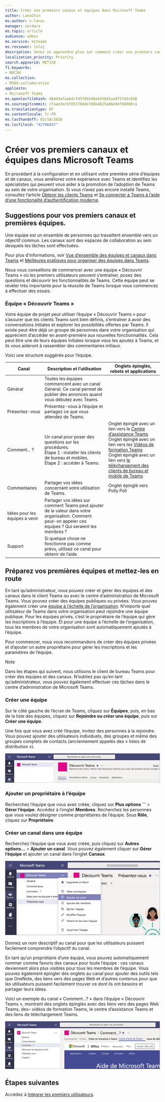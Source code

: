 ```yaml
---
title: Créer vos premiers canaux et équipes dans Microsoft Teams
author: LanaChin
ms.author: v-lanac
manager: serdars
ms.topic: article
audience: admin
ms.service: msteams
ms.reviewer: lolaj
description: Venez en apprendre plus sur comment créer vos premiers canaux et équipes dans Microsoft Teams.
localization_priority: Priority
search.appverid: MET150
f1.keywords:
- NOCSH
ms.collection:
- M365-collaboration
appliesto:
- Microsoft Teams
ms.openlocfilehash: d84d4afaabdcfd5f8b548eb938d5aa9757d4c038
ms.sourcegitcommit: cfaae3ecbf853766de788b4825a86e04f68868ca
ms.translationtype: HT
ms.contentlocale: fr-FR
ms.lasthandoff: 03/18/2020
ms.locfileid: "42796037"
---
```

# <a name="create-your-first-teams-and-channels-in-microsoft-teams"></a>Créer vos premiers canaux et équipes dans Microsoft Teams

En procédant à la configuration et en utilisant votre première série d’équipes et de canaux, vous améliorez votre expérience avec Teams et identifiez les spécialistes qui peuvent vous aider à la promotion de l’adoption de Teams au sein de votre organisation. Si vous n’avez pas encore installé Teams, consultez l’article [Obtenir les clients Teams](get-clients.md) et [Se connecter à Teams à l’aide d’une fonctionalité d’authentification moderne](sign-in-teams.md).

## <a name="suggestions-for-your-first-teams-and-channels"></a>Suggestions pour vos premiers canaux et premières équipes.

 Une équipe est un ensemble de personnes qui travaillent ensemble vers un objectif commun. Les canaux sont des espaces de collaboration au sein desquels les tâches sont effectuées. 

Pour plus d’informations, voir [Vue d’ensemble des équipes et canaux dans Teams](teams-channels-overview.md) et [Meilleures pratiques pour organiser des équipes dans Teams](best-practices-organizing.md).

 Nous vous conseillons de commencer avec une équipe « Découvrir Teams » où les premiers utilisateurs peuvent s’entraîner, posez des questions et découvrir les fonctionnalités de Teams. Cette équipe peut se révéler très importante pour la réussite de Teams lorsque vous commencez à effectuer des essais. 

### <a name="get-to-know-teams-team"></a>Équipe « Découvrir Teams »
Votre équipe de projet peut utiliser l’équipe « Découvrir Teams » pour s’assurer que les clients Teams sont bien définis, s’entraîner à avoir des conversations initiales et explorer les possibilités offertes par Teams. Il existe peut-être déjà un groupe de personnes dans votre organisation qui apprécient d’accéder en avant-première aux nouvelles fonctionnalités. Cela peut être une de leurs équipes initiales lorsque vous les ajoutez à Teams, et ils vous aideront à rassembler des commentaires initiaux.

Voici une structure suggérée pour l’équipe.

| Canal | Description et l’utilisation | Onglets épinglés, robots et applications |
| ------------ | -------------------- | -------------------- |
| Général | Toutes les équipes commencent avec un canal Général. Ce canal permet de publier des annonces quand vous débutez avec Teams. |  |
| Présentez-vous | Présentez-vous à l’équipe et partagez ce que vous attendez de Teams. |  |
| Comment... ? | Un canal pour poser des questions sur les procédures.</br>Étape 1 : installer les clients de bureau et mobiles.</br>Étape 2 : accéder à Teams.| Onglet épinglé avec un lien vers le [Centre d’assistance Teams](https://support.office.com/teams)</br>Onglet épinglé avec un lien vers les [Vidéos de formation Teams](https://support.office.com/article/microsoft-teams-video-training-4f108e54-240b-4351-8084-b1089f0d21d7)</br>Onglet épinglé avec un lien vers [le téléchargement des clients de bureau et mobile de Teams](https://teams.microsoft.com/downloads) |
| Commentaires | Partager vos idées concernant votre utilisation de Teams. | Onglet épinglé vers Polly Poll|
| Idées pour les équipes à venir | Partager vos idées sur comment Teams peut ajouter de la valeur dans votre organisation. Comment peut-on appeler ces équipes ? Qui seraient les membres ? ||
| Support | Si quelque chose ne fonctionne pas comme prévu, utilisez ce canal pour obtenir de l’aide. ||

## <a name="get-your-first-teams-up-and-running"></a>Préparez vos premières équipes et mettez-les en route
En tant qu’administrateur, vous pouvez créer et gérer des équipes et des canaux dans le client Teams ou avec le centre d’administration de Microsoft Teams. Vous pouvez créer des équipes publiques ou privées. Vous pouvez également créer une [équipe à l’échelle de l’organisation](create-an-org-wide-team.md). N’importe quel utilisateur de Teams dans votre organisation peut rejoindre une équipe publique. Pour les équipes privés, c’est le propriétaire de l’équipe qui gère les inscriptions à l’équipe. Et pour une équipe à l’échelle de l’organisation, tous les membres de votre organisation sont automatiquement ajoutés à l’équipe. 

Pour commencer, nous vous recommandons de créer des équipes privées et d’ajouter un autre propriétaire pour gérer les inscriptions et les paramètres de l’équipe. 

> [!NOTE]
> Dans les étapes qui suivent, nous utilisons le client de bureau Teams pour créer des équipes et des canaux. N’oubliez pas qu’en tant qu’administrateur, vous pouvez également effectuer ces tâches dans le centre d’administration de Microsoft Teams.

### <a name="create-a-team"></a>Créer une équipe

Sur le côté gauche de l’écran de Teams, cliquez sur **Équipes**, puis, en bas de la liste des équipes, cliquez sur **Rejoindre ou créer une équipe**, puis sur **Créer une équipe**.

Une fois que vous avez créé l’équipe, invitez des personnes à la rejoindre. Vous pouvez ajouter des utilisateurs individuels, des groupes et même des groupes complets de contacts (anciennement appelés des « listes de distribution »). 

![Capture d’écran d’un exemple d’équipe, affichant le nom de l’équipe et une description](media/get-started-with-teams-create-team.png "Capture d’écran d’un exemple d’équipe Découvrir Teams, montrant le nom de l’équipe et la description") 

### <a name="add-a-team-owner"></a>Ajouter un propriétaire à l’équipe
Recherchez l’équipe que vous avez créée, cliquez sur **Plus options ˙˙˙** > **Gérer l’équipe**. Accédez à l’onglet **Membres**. Recherchez les personnes que vous voulez désigner comme propriétaires de l’équipe. Sous **Rôle**, cliquez sur **Propriétaire**.

### <a name="create-a-channel-in-a-team"></a>Créer un canal dans une équipe
Recherchez l’équipe que vous avez créée, puis cliquez sur **Autres options...** > **Ajouter un canal**. Vous pouvez également cliquer sur **Gérer l’équipe** et ajouter un canal dans l’onglet **Canaux**. 

![Capture d’écran des options disponibles lorsque vous cliquez sur Options supplémentaires](media/get-started-with-teams-add-channel.png "Capture d’écran des options Ajouter un canal, Gérer l’équipe et autres options disponibles lorsque vous cliquez sur Plus d’options pour une équipe") 

Donnez un nom descriptif au canal pour que les utilisateurs puissent facilement comprendre l’objectif du canal. 

En tant qu’un propriétaire d’une équipe, vous pouvez automatiquement nommer comme favoris des canaux pour toute l’équipe : ces canaux deviennent alors plus visibles pour tous les membres de l’équipe. Vous pouvez également épingler des onglets au canal pour ajouter des outils tels que OneNote, des liens vers des pages Web et d’autres contenus pour que les utilisateurs puissent facilement trouver ce dont ils ont besoins et partager leurs idées.  

Voici un exemple du canal « Comment...? » dans l’équipe « Découvrir Teams », montrant des onglets épinglés avec des liens vers des pages Web Teams, des&ndash; vidéos de formation Teams, le centre d’assistance Teams et des liens de téléchargement Teams. 

![Capture d’écran d’onglets épinglés à l’exemple d’équipe](media/get-started-with-teams-add-tabs.png "Capture d’écran des onglets épinglés dans l’exemple d’équipe Découvrir Teams.") 

## <a name="next-steps"></a>Étapes suivantes
Accédez à [Intégrer les premiers utilisateurs](get-started-with-teams-onboard-early-adopters.md).
